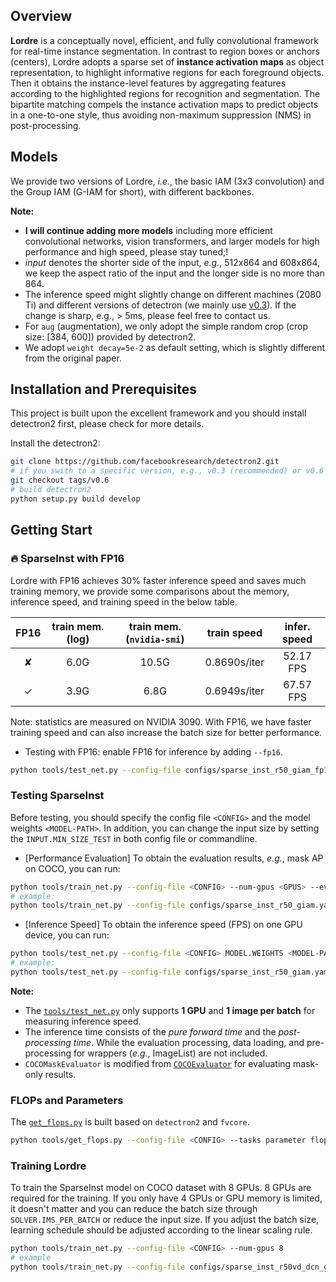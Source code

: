 ## Overview
**Lordre** is a conceptually novel, efficient, and fully convolutional framework for real-time instance segmentation.
In contrast to region boxes or anchors (centers), Lordre adopts a sparse set of **instance activation maps** as object representation, to highlight informative regions for each foreground objects.
Then it obtains the instance-level features by aggregating features according to the highlighted regions for recognition and segmentation.
The bipartite matching compels the instance activation maps to predict objects in a one-to-one style, thus avoiding non-maximum suppression (NMS) in post-processing. 

## Models
We provide two versions of Lordre, *i.e.*, the basic IAM (3x3 convolution) and the Group IAM (G-IAM for short), with different backbones.

**Note:** 
* **I will continue adding more models** including more efficient convolutional networks, vision transformers, and larger models for high performance and high speed, please stay tuned;!
* *input* denotes the shorter side of the input, *e.g.*, 512x864 and 608x864, we keep the aspect ratio of the input and the longer side is no more than 864.
* The inference speed might slightly change on different machines (2080 Ti) and different versions of detectron (we mainly use [v0.3](https://github.com/facebookresearch/detectron2/tree/v0.3)). If the change is sharp, e.g., > 5ms, please feel free to contact us.
* For `aug` (augmentation), we only adopt the simple random crop (crop size: [384, 600]) provided by detectron2.
* We adopt `weight decay=5e-2` as default setting, which is slightly different from the original paper.

## Installation and Prerequisites

This project is built upon the excellent framework and you should install detectron2 first, please check for more details.

Install the detectron2:

```bash
git clone https://github.com/facebookresearch/detectron2.git
# if you swith to a specific version, e.g., v0.3 (recommended) or v0.6
git checkout tags/v0.6
# build detectron2
python setup.py build develop
```

## Getting Start


### &#128293; SparseInst with FP16

Lordre with FP16 achieves 30% faster inference speed and saves much training memory, we provide some comparisons about the memory, inference speed, and training speed in the below table.

|  FP16 | train mem.(log) | train mem.(`nvidia-smi`) | train speed | infer. speed | 
| :---: | :-------------: | :----------------------: | :---------: | :----------: |
| &#x2718; | 6.0G | 10.5G | 0.8690s/iter | 52.17 FPS |
| &#10003; | 3.9G | 6.8G  | 0.6949s/iter | 67.57 FPS |

Note: statistics are measured on NVIDIA 3090. With FP16, we have faster training speed and can also increase the batch size for better performance.


* Testing with FP16: enable FP16 for inference by adding `--fp16`.

```bash
python tools/test_net.py --config-file configs/sparse_inst_r50_giam_fp16.yaml --fp16 MODEL.WEIGHTS model_final.pth 
```

### Testing SparseInst

Before testing, you should specify the config file `<CONFIG>` and the model weights `<MODEL-PATH>`. In addition, you can change the input size by setting the `INPUT.MIN_SIZE_TEST` in both config file or commandline.

* [Performance Evaluation] To obtain the evaluation results, *e.g.*, mask AP on COCO, you can run:

```bash
python tools/train_net.py --config-file <CONFIG> --num-gpus <GPUS> --eval MODEL.WEIGHTS <MODEL-PATH>
# example:
python tools/train_net.py --config-file configs/sparse_inst_r50_giam.yaml --num-gpus 8 --eval MODEL.WEIGHTS sparse_inst_r50_giam_aug_2b7d68.pth
```

* [Inference Speed] To obtain the inference speed (FPS) on one GPU device, you can run:

```bash
python tools/test_net.py --config-file <CONFIG> MODEL.WEIGHTS <MODEL-PATH> INPUT.MIN_SIZE_TEST 512
# example:
python tools/test_net.py --config-file configs/sparse_inst_r50_giam.yaml MODEL.WEIGHTS sparse_inst_r50_giam_aug_2b7d68.pth INPUT.MIN_SIZE_TEST 512
```

**Note:** 
* The [`tools/test_net.py`](./tools/test_net.py) only supports **1 GPU** and **1 image per batch** for measuring inference speed.
* The inference time consists of the *pure forward time* and the *post-processing time*. While the evaluation processing, data loading, and pre-processing for wrappers (*e.g.*, ImageList) are not included.
* `COCOMaskEvaluator` is modified from [`COCOEvaluator`](https://github.com/facebookresearch/detectron2/blob/main/detectron2/evaluation/coco_evaluation.py) for evaluating mask-only results.

### FLOPs and Parameters

The [`get_flops.py`](tools/get_flops.py) is built based on `detectron2` and `fvcore`. 

```bash
python tools/get_flops.py --config-file <CONFIG> --tasks parameter flop
```


### Training Lordre

To train the SparseInst model on COCO dataset with 8 GPUs. 8 GPUs are required for the training. If you only have 4 GPUs or GPU memory is limited, it doesn't matter and you can reduce the batch size through `SOLVER.IMS_PER_BATCH` or reduce the input size. If you adjust the batch size, learning schedule should be adjusted according to the linear scaling rule.

```bash
python tools/train_net.py --config-file <CONFIG> --num-gpus 8 
# example
python tools/train_net.py --config-file configs/sparse_inst_r50vd_dcn_giam_aug.yaml --num-gpus 8
```
